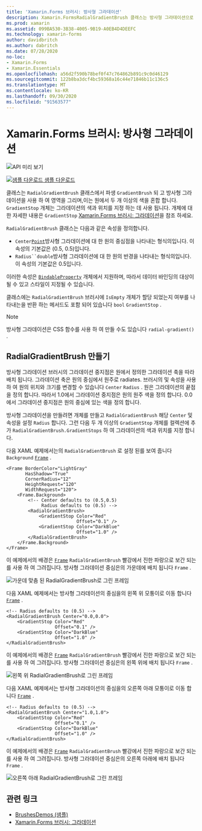 ```yaml
---
title: 'Xamarin.Forms 브러시: 방사형 그라데이션'
description: Xamarin.FormsRadialGradientBrush 클래스는 방사형 그라데이션으로 영역을 그립니다.
ms.prod: xamarin
ms.assetid: 099BA530-3B38-4005-9B19-A0EB4D4DEEFC
ms.technology: xamarin-forms
author: davidbritch
ms.author: dabritch
ms.date: 07/28/2020
no-loc:
- Xamarin.Forms
- Xamarin.Essentials
ms.openlocfilehash: a56d2f590b78bef0f47c764862b891c9c0d46129
ms.sourcegitcommit: 122b8ba3dcf4bc59368a16c44e71846b11c136c5
ms.translationtype: MT
ms.contentlocale: ko-KR
ms.lasthandoff: 09/30/2020
ms.locfileid: "91563577"
---
```

# <a name="no-locxamarinforms-brushes-radial-gradients"></a>Xamarin.Forms 브러시: 방사형 그라데이션

![API 미리 보기](~/media/shared/preview.png "이 API는 현재 시험판임")

[![샘플 다운로드](~/media/shared/download.png) 샘플 다운로드](https://docs.microsoft.com/samples/xamarin/xamarin-forms-samples/userinterface-brushdemos/)

클래스는 `RadialGradientBrush` 클래스에서 파생 `GradientBrush` 되 고 방사형 그라데이션을 사용 하 여 영역을 그리며,이는 원에서 두 개 이상의 색을 혼합 합니다. `GradientStop` 개체는 그라데이션의 색과 위치를 지정 하는 데 사용 됩니다. 개체에 대 한 자세한 내용은 `GradientStop` [ Xamarin.Forms 브러시: 그라데이션](gradient.md)을 참조 하세요.

`RadialGradientBrush` 클래스는 다음과 같은 속성을 정의합니다.

- `Center`[`Point`](xref:Xamarin.Forms.Point)방사형 그라데이션에 대 한 원의 중심점을 나타내는 형식의입니다. 이 속성의 기본값은 (0.5, 0.5)입니다.
- `Radius``double`방사형 그라데이션에 대 한 원의 반경을 나타내는 형식의입니다. 이 속성의 기본값은 0.5입니다.

이러한 속성은 [`BindableProperty`](xref:Xamarin.Forms.BindableProperty) 개체에서 지원하며, 따라서 데이터 바인딩의 대상이 될 수 있고 스타일이 지정될 수 있습니다.

클래스에는 `RadialGradientBrush` 브러시에 `IsEmpty` 개체가 할당 되었는지 여부를 나타내는을 반환 하는 메서드도 포함 되어 있습니다 `bool` `GradientStop` .

> [!NOTE]
> 방사형 그라데이션은 CSS 함수를 사용 하 여 만들 수도 있습니다 `radial-gradient()` .

## <a name="create-a-radialgradientbrush"></a>RadialGradientBrush 만들기

방사형 그라데이션 브러시의 그라데이션 중지점은 원에서 정의한 그라데이션 축을 따라 배치 됩니다. 그라데이션 축은 원의 중심에서 원주로 radiates. 브러시의 및 속성을 사용 하 여 원의 위치와 크기를 변경할 수 있습니다 `Center` `Radius` . 원은 그라데이션의 끝점을 정의 합니다. 따라서 1.0에서 그라데이션 중지점은 원의 원주 색을 정의 합니다. 0.0에서 그라데이션 중지점은 원의 중심에 있는 색을 정의 합니다.

방사형 그라데이션을 만들려면 개체를 만들고 `RadialGradientBrush` 해당 `Center` 및 속성을 설정 `Radius` 합니다. 그런 다음 두 개 이상의 `GradientStop` 개체를 컬렉션에 추가 `RadialGradientBrush.GradientStops` 하 여 그라데이션의 색과 위치를 지정 합니다.

다음 XAML 예제에서는의 `RadialGradientBrush` 로 설정 된를 보여 줍니다 `Background` [`Frame`](xref:Xamarin.Forms.Frame) .

```xaml    
<Frame BorderColor="LightGray"
       HasShadow="True"
       CornerRadius="12"
       HeightRequest="120"
       WidthRequest="120">
    <Frame.Background>
        <!-- Center defaults to (0.5,0.5)
             Radius defaults to (0.5) -->
        <RadialGradientBrush>
            <GradientStop Color="Red"
                          Offset="0.1" />
            <GradientStop Color="DarkBlue"
                          Offset="1.0" />
        </RadialGradientBrush>
    </Frame.Background>
</Frame>
```

이 예제에서의 배경은 [`Frame`](xref:Xamarin.Forms.Frame) `RadialGradientBrush` 빨강에서 진한 파랑으로 보간 되는를 사용 하 여 그려집니다. 방사형 그라데이션 중심은의 가운데에 배치 됩니다 `Frame` .

![가운데 맞춤 된 RadialGradientBrush로 그린 프레임](radialgradient-images/center.png)

다음 XAML 예제에서는 방사형 그라데이션의 중심을의 왼쪽 위 모퉁이로 이동 합니다 [`Frame`](xref:Xamarin.Forms.Frame) .

```xaml
<!-- Radius defaults to (0.5) -->
<RadialGradientBrush Center="0.0,0.0">
    <GradientStop Color="Red"
                  Offset="0.1" />
    <GradientStop Color="DarkBlue"
                  Offset="1.0" />
</RadialGradientBrush>
```

이 예제에서의 배경은 [`Frame`](xref:Xamarin.Forms.Frame) `RadialGradientBrush` 빨강에서 진한 파랑으로 보간 되는를 사용 하 여 그려집니다. 방사형 그라데이션 중심은의 왼쪽 위에 배치 됩니다 `Frame` .

![왼쪽 위 RadialGradientBrush로 그린 프레임](radialgradient-images/top-left.png)

다음 XAML 예제에서는 방사형 그라데이션의 중심을의 오른쪽 아래 모퉁이로 이동 합니다 [`Frame`](xref:Xamarin.Forms.Frame) .

```xaml
<!-- Radius defaults to (0.5) -->
<RadialGradientBrush Center="1.0,1.0">
    <GradientStop Color="Red"
                  Offset="0.1" />
    <GradientStop Color="DarkBlue"
                  Offset="1.0" />
</RadialGradientBrush>            
```

이 예제에서의 배경은 [`Frame`](xref:Xamarin.Forms.Frame) `RadialGradientBrush` 빨강에서 진한 파랑으로 보간 되는를 사용 하 여 그려집니다. 방사형 그라데이션 중심은의 오른쪽 아래에 배치 됩니다 `Frame` .

![오른쪽 아래 RadialGradientBrush로 그린 프레임](radialgradient-images/bottom-right.png)

## <a name="related-links"></a>관련 링크

- [BrushesDemos (샘플)](/samples/xamarin/xamarin-forms-samples/userinterface-brushdemos/)
- [Xamarin.Forms 브러시: 그라데이션](gradient.md)